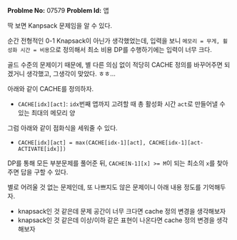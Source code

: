 **Problme No:** 07579
**Problem Id:** 앱


딱 보면 Kanpsack 문제임을 알 수 있다.


순간 전형적인 0-1 Knapsack이 아닌가 생각했었는데, 입력을 보니 `메모리 = 무게, 횔성화 시간 = 비용`으로 정의해서 최소 비용 DP를 수행하기에는 입력이 너무 크다.


골드 수준의 문제이기 때문에, 별 다른 의심 없이 적당히 CACHE 정의를 바꾸어주면 되겠거니 생각했고, 그생각이 맞았다. ㅎㅎ...


아래와 같이 CACHE를 정의하자.


- `CACHE[idx][act]`: `idx`번째 앱까지 고려할 때 총 활성화 시간 `act`로 만들어낼 수 있는 최대의 메모리 양


그럼 아래와 같이 점화식을 세워줄 수 있다.


- `CACHE[idx][act] = max(CACHE[idx-1][act], CACHE[idx-1][act-ACTIVATE[idx]])`


DP를 통해 모든 부분문제를 풀어준 뒤, `CACHE[N-1][x] >= M`이 되는 최소의 `x`를 찾아주면 답을 구할 수 있다.


별로 어려울 것 없는 문제인데, 또 나쁘지도 않은 문제이니 아래 내용 정도를 기억해두자.


- knapsack인 것 같은데 문제 공간이 너무 크다면 cache 정의 변경을 생각해보자
- knapsack인 것 같은데 이상/이하 같은 표현이 나온다면 cache 정의 변경을 생각해보자
